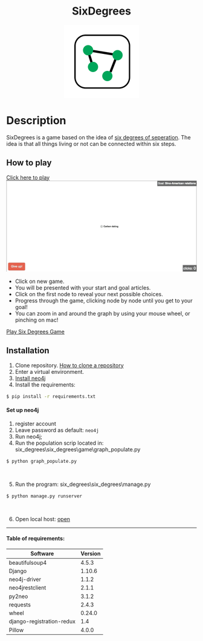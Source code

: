   <h1 align="center">SixDegrees</h1>

<p align="center">
  <img src="https://github.com/mcgeorgiev/six_degrees/blob/master/six_degrees/static/img/logo.png"/>
</p>

# Description

SixDegrees is a game based on the idea of [six degrees of seperation](https://en.wikipedia.org/wiki/Six_degrees_of_separation). The idea is that all things living or not can be connected within six steps.

## How to play

[Click here to play](http://sixdegrees.pythonanywhere.com/)
![hashids](https://github.com/mcgeorgiev/six_degrees/blob/master/six_degrees/static/img/title.gif)
* Click on new game.
* You will be presented with your start and goal articles.
* Click on the first node to reveal your next possible choices.
* Progress through the game, clicking node by node until you get to your goal!
* You can zoom in and around the graph by using your mouse wheel, or pinching on mac!

[Play Six Degrees Game](http://sixdegrees.pythonanywhere.com/)

## Installation

1. Clone repository. [How to clone a repository](https://help.github.com/articles/cloning-a-repository/)
2. Enter a virtual environment.
3. [Install neo4j](https://neo4j.com/download/)
3. Install the requirements:
  
```cmd
$ pip install -r requirements.txt
```
#### Set up neo4j

1. register account
2. Leave password as default: ```neo4j```
3. Run neo4j;
4. Run the population scrip located in: six_degrees\six_degrees\game\graph_populate.py

```
$ python graph_populate.py
```
<br />

5. Run the program: six_degrees\six_degrees\manage.py

```
$ python manage.py runserver
```
<br />

6. Open local host: [open](http://127.0.0.1:8000)
---


#### Table of requirements:

| Software  | Version |
| ------------- | ------------- |
| beautifulsoup4  | 4.5.3  |
| Django  | 1.10.6  |
|    neo4j-driver     |    1.1.2     |
|    neo4jrestclient     |    2.1.1     |
|    py2neo     |    3.1.2    |
|    requests     |    2.4.3     |
|    wheel     |   0.24.0     |
|    django-registration-redux     |    1.4     |
|    Pillow     |   4.0.0     |
